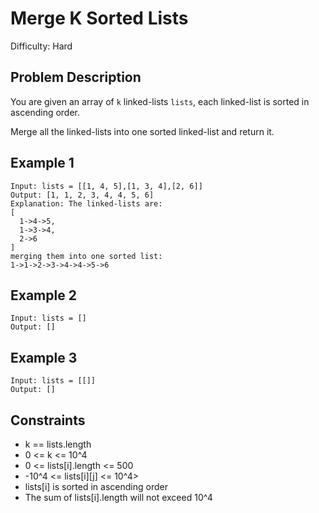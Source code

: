 # Merge K Sorted Lists

Difficulty: Hard

## Problem Description

You are given an array of ``k`` linked-lists ``lists``, each linked-list is sorted in ascending order.

Merge all the linked-lists into one sorted linked-list and return it.

## Example 1

```
Input: lists = [[1, 4, 5],[1, 3, 4],[2, 6]]
Output: [1, 1, 2, 3, 4, 4, 5, 6]
Explanation: The linked-lists are:
[
  1->4->5,
  1->3->4,
  2->6
]
merging them into one sorted list:
1->1->2->3->4->4->5->6
```

## Example 2

```
Input: lists = []
Output: []
```

## Example 3 

```
Input: lists = [[]]
Output: []
```

## Constraints

* k == lists.length
* 0 <= k <= 10^4
* 0 <= lists[i].length <= 500
* -10^4 <= lists[i][j] <= 10^4>
* lists[i] is sorted in ascending order
* The sum of lists[i].length will not exceed 10^4
